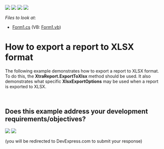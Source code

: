 <!-- default badges list -->
![](https://img.shields.io/endpoint?url=https://codecentral.devexpress.com/api/v1/VersionRange/128600861/17.2.12%2B)
[![](https://img.shields.io/badge/Open_in_DevExpress_Support_Center-FF7200?style=flat-square&logo=DevExpress&logoColor=white)](https://supportcenter.devexpress.com/ticket/details/E1539)
[![](https://img.shields.io/badge/📖_How_to_use_DevExpress_Examples-e9f6fc?style=flat-square)](https://docs.devexpress.com/GeneralInformation/403183)
[![](https://img.shields.io/badge/💬_Leave_Feedback-feecdd?style=flat-square)](#does-this-example-address-your-development-requirementsobjectives)
<!-- default badges end -->
<!-- default file list -->
*Files to look at*:

* [Form1.cs](./CS/ExportToXLSX/Form1.cs) (VB: [Form1.vb](./VB/ExportToXLSX/Form1.vb))
<!-- default file list end -->
# How to export a report to XLSX format


<p>The following example demonstrates how to export a report to XLSX format. To do this, the <strong>XtraReport.ExportToXlsx</strong> method should be used. It also demonstrates what specific <strong>XlsxExportOptions</strong> may be used when a report is exported to XLSX.</p>

<br/>


<!-- feedback -->
## Does this example address your development requirements/objectives?

[<img src="https://www.devexpress.com/support/examples/i/yes-button.svg"/>](https://www.devexpress.com/support/examples/survey.xml?utm_source=github&utm_campaign=reporting-winforms-export-report-to-xlsx-format&~~~was_helpful=yes) [<img src="https://www.devexpress.com/support/examples/i/no-button.svg"/>](https://www.devexpress.com/support/examples/survey.xml?utm_source=github&utm_campaign=reporting-winforms-export-report-to-xlsx-format&~~~was_helpful=no)

(you will be redirected to DevExpress.com to submit your response)
<!-- feedback end -->

